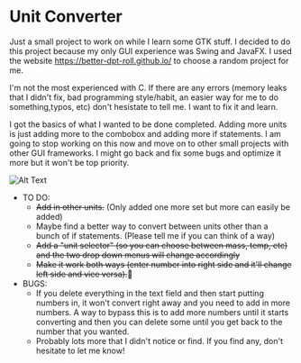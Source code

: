 # Unit Converter
Just a small project to work on while I learn some GTK stuff. I decided to do this project because my only GUI experience
was Swing and JavaFX. I used the website https://better-dpt-roll.github.io/ to choose a random project for me.

I'm not the most experienced with C. If there are any errors (memory leaks that I didn't fix, bad programming style/habit, an easier way for me to do something,typos, etc)
don't hesistate to tell me. I want to fix it and learn.

I got the basics of what I wanted to be done completed. Adding more units is just adding more to the combobox and adding more if statements. I am going to stop working on this now and move on to other small projects with other GUI frameworks. I might go back and fix some bugs and optimize it more but it won't be top priority. 


![Alt Text](http://i.imgur.com/L4OIKzC.gif)

+ TO DO:
  * ~~Add in other units.~~ (Only added one more set but more can easily be added)
  * Maybe find a better way to convert between units other than a bunch of if statements. (Please tell me if you can think of a way)
  * ~~Add a "unit selector" (so you can choose between mass, temp, etc) and the two drop down menus will change accordingly~~
  * ~~Make it work both ways (enter number into right side and it'll change left side and vice versa).~~
+ BUGS:
  * If you delete everything in the text field and then start putting numbers in, it won't convert right away and you need to add in more numbers. A way to bypass this is to add more numbers until it starts converting and then you can delete some until you get back to the number that you wanted.
  * Probably lots more that I didn't notice or find. If you find any, don't hesitate to let me know!
